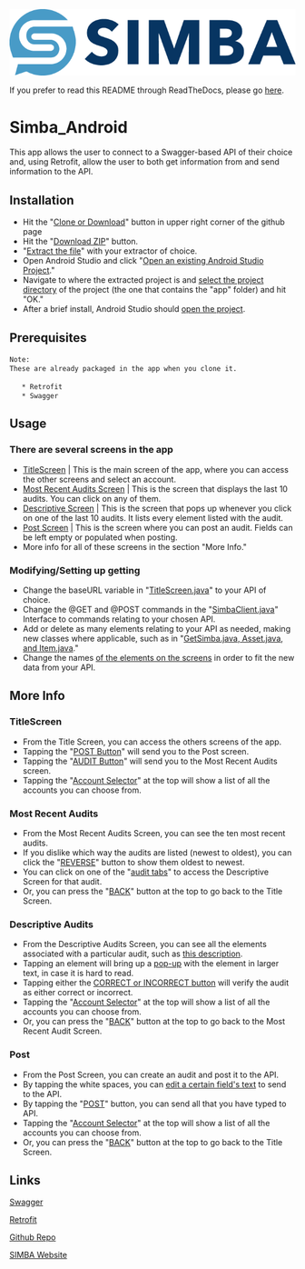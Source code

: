![Simba Logo](https://github.com/SIMBAChain/SIMBA_Android/blob/master/Simba-NS.png)

If you prefer to read this README through ReadTheDocs, please go [here](http://simba-android.readthedocs.io).

# Simba_Android

This app allows the user to connect to a Swagger-based API of their choice and, using Retrofit, allow the user to both get information from and send information to the API.

## Installation

* Hit the "[Clone or Download](https://github.com/SIMBAChain/SIMBA_Android/blob/master/Screenshots/Install1.png)" button in upper right corner of the github page
* Hit the "[Download ZIP](https://github.com/SIMBAChain/SIMBA_Android/blob/master/Screenshots/Install2.png)" button.
* "[Extract the file](https://github.com/SIMBAChain/SIMBA_Android/blob/master/Screenshots/Install3.png)" with your extractor of choice.
* Open Android Studio and click "[Open an existing Android Studio Project](https://github.com/SIMBAChain/SIMBA_Android/blob/master/Screenshots/Install4.png)."
* Navigate to where the extracted project is and [select the project directory](https://github.com/SIMBAChain/SIMBA_Android/blob/master/Screenshots/Install5.png) of the project (the one that contains the "app" folder) and hit "OK."
* After a brief install, Android Studio should [open the project](https://github.com/SIMBAChain/SIMBA_Android/blob/master/Screenshots/Install6.png).

## Prerequisites

```
Note:
These are already packaged in the app when you clone it.

   * Retrofit
   * Swagger
```

## Usage

### There are several screens in the app
* [TitleScreen](https://github.com/SIMBAChain/SIMBA_Android/blob/master/Screenshots/TitleScreen.png>) | This is the main screen of the app, where you can access the other screens and select an account.
* [Most Recent Audits Screen](https://github.com/SIMBAChain/SIMBA_Android/blob/master/Screenshots/MostRecentAuditsScreen.png) | This is the screen that displays the last 10 audits. You can click on any of them.
* [Descriptive Screen](https://github.com/SIMBAChain/SIMBA_Android/blob/master/Screenshots/DescriptiveView.png>) | This is the screen that pops up whenever you click on one of the last 10 audits. It lists every element listed with the audit.
* [Post Screen](https://github.com/SIMBAChain/SIMBA_Android/blob/master/Screenshots/PostScreen.png>) | This is the screen where you can post an audit. Fields can be left empty or populated when posting.
* More info for all of these screens in the section "More Info."


### Modifying/Setting up getting
* Change the baseURL variable in "[TitleScreen.java](https://github.com/SIMBAChain/SIMBA_Android/blob/master/Screenshots/TitleScreenJava.png)" to your API of choice.
* Change the @GET and @POST commands in the "[SimbaClient.java](https://github.com/SIMBAChain/SIMBA_Android/blob/master/Screenshots/SimbaClientJavaInterface.png)" Interface to commands relating to your chosen API.
* Add or delete as many elements relating to your API as needed, making new classes where applicable, such as in "[GetSimba.java, Asset.java, and Item.java](https://github.com/SIMBAChain/SIMBA_Android/blob/master/Screenshots/GetSimbaAssetItemsJava.png>)."
* Change the names [of the elements on the screens](https://github.com/SIMBAChain/SIMBA_Android/blob/master/Screenshots/DescriptiveScreenXML.png) in order to fit the new data from your API.

## More Info

### TitleScreen

* From the Title Screen, you can access the others screens of the app.
* Tapping the "[POST Button](https://github.com/SIMBAChain/SIMBA_Android/blob/master/Screenshots/TitleScreenPostButton.png)" will send you to the Post screen.
* Tapping the "[AUDIT Button](https://github.com/SIMBAChain/SIMBA_Android/blob/master/Screenshots/TitleScreenAuditButton.png)" will send you to the Most Recent Audits screen.
* Tapping the "[Account Selector](https://github.com/SIMBAChain/SIMBA_Android/blob/master/Screenshots/TitleScreenAccountPicker.png)" at the top will show a list of all the accounts you can choose from.
      
### Most Recent Audits

* From the Most Recent Audits Screen, you can see the ten most recent audits.
* If you dislike which way the audits are listed (newest to oldest), you can click the "[REVERSE](https://github.com/SIMBAChain/SIMBA_Android/blob/master/Screenshots/MRAuditScreenReverse.png)" button to show them oldest to newest.
* You can click on one of the "[audit tabs](https://github.com/SIMBAChain/SIMBA_Android/blob/master/Screenshots/MRAuditScreenRecycler.png)" to access the Descriptive Screen for that audit.
* Or, you can press the "[BACK](https://github.com/SIMBAChain/SIMBA_Android/blob/master/Screenshots/MRAuditScreenBack.png)" button at the top to go back to the Title Screen.

### Descriptive Audits

* From the Descriptive Audits Screen, you can see all the elements associated with a particular audit, such as [this description](https://github.com/SIMBAChain/SIMBA_Android/blob/master/Screenshots/DescriptiveScreenDescription.png).
* Tapping an element will bring up a [pop-up](https://github.com/SIMBAChain/SIMBA_Android/blob/master/Screenshots/DescriptiveScreenDescriptionPopout.png) with the element in larger text, in case it is hard to read.
* Tapping either the [CORRECT or INCORRECT button](https://github.com/SIMBAChain/SIMBA_Android/blob/master/Screenshots/DescriptiveScreenVerifications.png) will verify the audit as either correct or incorrect.
* Tapping the "[Account Selector](https://github.com/SIMBAChain/SIMBA_Android/blob/master/Screenshots/DescriptiveScreenAccountSelector.png>)" at the top will show a list of all the accounts you can choose from.
* Or, you can press the "[BACK](https://github.com/SIMBAChain/SIMBA_Android/blob/master/Screenshots/DescriptiveScreenBack.png)" button at the top to go back to the Most Recent Audit Screen.

### Post

* From the Post Screen, you can create an audit and post it to the API.
* By tapping the white spaces, you can [edit a certain field's text](https://github.com/SIMBAChain/SIMBA_Android/blob/master/Screenshots/PostScreenEditTexts.png) to send to the API.
* By tapping the "[POST](https://github.com/SIMBAChain/SIMBA_Android/blob/master/Screenshots/PostScreenPostButton.png)" button, you can send all that you have typed to API.
* Tapping the "[Account Selector](https://github.com/SIMBAChain/SIMBA_Android/blob/master/Screenshots/PostScreenAccountSelector.png)" at the top will show a list of all the accounts you can choose from.
* Or, you can press the "[BACK](https://github.com/SIMBAChain/SIMBA_Android/blob/master/Screenshots/PostScreenBack.png>)" button at the top to go back to the Title Screen.

## Links

[Swagger](https://swagger.io/)
  
[Retrofit](http://square.github.io/retrofit/)
  
[Github Repo](https://github.com/SIMBAChain)
  
[SIMBA Website](https://simbachain.com/)
